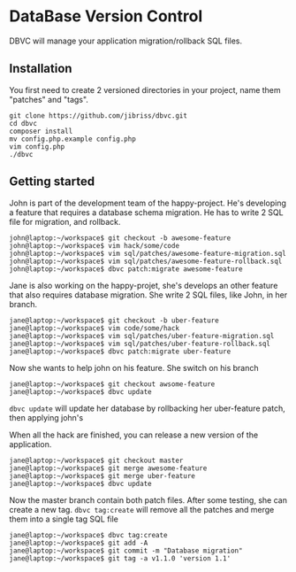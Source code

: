# DataBase Version Control

DBVC will manage your application migration/rollback SQL files.

## Installation

You first need to create 2 versioned directories in your project, name them "patches" and "tags".

    git clone https://github.com/jibriss/dbvc.git
    cd dbvc
    composer install
    mv config.php.example config.php
    vim config.php
    ./dbvc

## Getting started

John is part of the development team of the happy-project. He's developing a feature that requires a database schema migration. He has to write 2 SQL file for migration, and rollback.

    john@laptop:~/workspace$ git checkout -b awesome-feature
    john@laptop:~/workspace$ vim hack/some/code
    john@laptop:~/workspace$ vim sql/patches/awesome-feature-migration.sql
    john@laptop:~/workspace$ vim sql/patches/awesome-feature-rollback.sql
    john@laptop:~/workspace$ dbvc patch:migrate awesome-feature

Jane is also working on the happy-projet, she's develops an other feature that also requires database migration. She write 2 SQL files, like John, in her branch.

    jane@laptop:~/workspace$ git checkout -b uber-feature
    jane@laptop:~/workspace$ vim code/some/hack
    jane@laptop:~/workspace$ vim sql/patches/uber-feature-migration.sql
    jane@laptop:~/workspace$ vim sql/patches/uber-feature-rollback.sql
    jane@laptop:~/workspace$ dbvc patch:migrate uber-feature

Now she wants to help john on his feature. She switch on his branch

    jane@laptop:~/workspace$ git checkout awsome-feature
    jane@laptop:~/workspace$ dbvc update

``dbvc update`` will update her database by rollbacking her uber-feature patch, then applying john's

When all the hack are finished, you can release a new version of the application.

    jane@laptop:~/workspace$ git checkout master
    jane@laptop:~/workspace$ git merge awesome-feature
    jane@laptop:~/workspace$ git merge uber-feature
    jane@laptop:~/workspace$ dbvc update

Now the master branch contain both patch files. After some testing, she can create a new tag. ``dbvc tag:create`` will remove all the patches and merge them into a single tag SQL file

    jane@laptop:~/workspace$ dbvc tag:create
    jane@laptop:~/workspace$ git add -A
    jane@laptop:~/workspace$ git commit -m "Database migration"
    jane@laptop:~/workspace$ git tag -a v1.1.0 'version 1.1'
